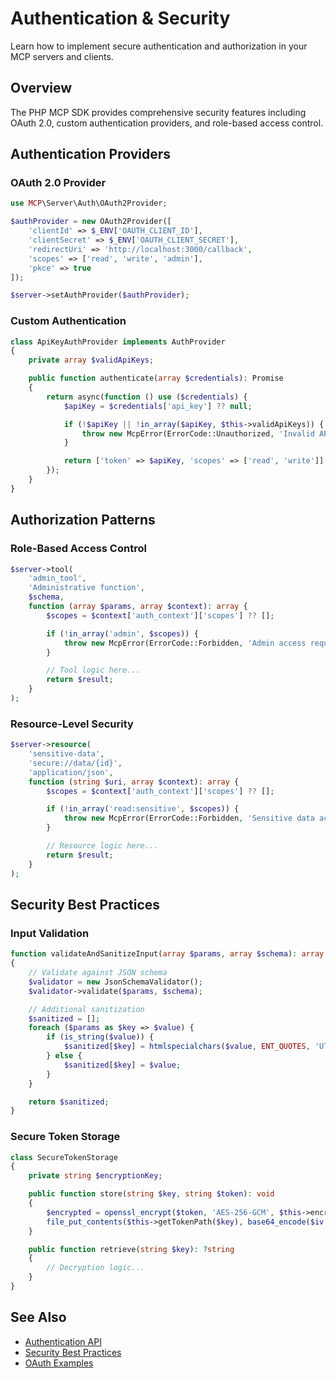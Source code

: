 # Authentication & Security

Learn how to implement secure authentication and authorization in your MCP servers and clients.

## Overview

The PHP MCP SDK provides comprehensive security features including OAuth 2.0, custom authentication providers, and role-based access control.

## Authentication Providers

### OAuth 2.0 Provider

```php
use MCP\Server\Auth\OAuth2Provider;

$authProvider = new OAuth2Provider([
    'clientId' => $_ENV['OAUTH_CLIENT_ID'],
    'clientSecret' => $_ENV['OAUTH_CLIENT_SECRET'],
    'redirectUri' => 'http://localhost:3000/callback',
    'scopes' => ['read', 'write', 'admin'],
    'pkce' => true
]);

$server->setAuthProvider($authProvider);
```

### Custom Authentication

```php
class ApiKeyAuthProvider implements AuthProvider
{
    private array $validApiKeys;

    public function authenticate(array $credentials): Promise
    {
        return async(function () use ($credentials) {
            $apiKey = $credentials['api_key'] ?? null;

            if (!$apiKey || !in_array($apiKey, $this->validApiKeys)) {
                throw new McpError(ErrorCode::Unauthorized, 'Invalid API key');
            }

            return ['token' => $apiKey, 'scopes' => ['read', 'write']];
        });
    }
}
```

## Authorization Patterns

### Role-Based Access Control

```php
$server->tool(
    'admin_tool',
    'Administrative function',
    $schema,
    function (array $params, array $context): array {
        $scopes = $context['auth_context']['scopes'] ?? [];

        if (!in_array('admin', $scopes)) {
            throw new McpError(ErrorCode::Forbidden, 'Admin access required');
        }

        // Tool logic here...
        return $result;
    }
);
```

### Resource-Level Security

```php
$server->resource(
    'sensitive-data',
    'secure://data/{id}',
    'application/json',
    function (string $uri, array $context): array {
        $scopes = $context['auth_context']['scopes'] ?? [];

        if (!in_array('read:sensitive', $scopes)) {
            throw new McpError(ErrorCode::Forbidden, 'Sensitive data access denied');
        }

        // Resource logic here...
        return $result;
    }
);
```

## Security Best Practices

### Input Validation

```php
function validateAndSanitizeInput(array $params, array $schema): array
{
    // Validate against JSON schema
    $validator = new JsonSchemaValidator();
    $validator->validate($params, $schema);

    // Additional sanitization
    $sanitized = [];
    foreach ($params as $key => $value) {
        if (is_string($value)) {
            $sanitized[$key] = htmlspecialchars($value, ENT_QUOTES, 'UTF-8');
        } else {
            $sanitized[$key] = $value;
        }
    }

    return $sanitized;
}
```

### Secure Token Storage

```php
class SecureTokenStorage
{
    private string $encryptionKey;

    public function store(string $key, string $token): void
    {
        $encrypted = openssl_encrypt($token, 'AES-256-GCM', $this->encryptionKey, 0, $iv, $tag);
        file_put_contents($this->getTokenPath($key), base64_encode($iv . $tag . $encrypted));
    }

    public function retrieve(string $key): ?string
    {
        // Decryption logic...
    }
}
```

## See Also

- [Authentication API](../api/authentication)
- [Security Best Practices](security)
- [OAuth Examples](../integrations/openai)
